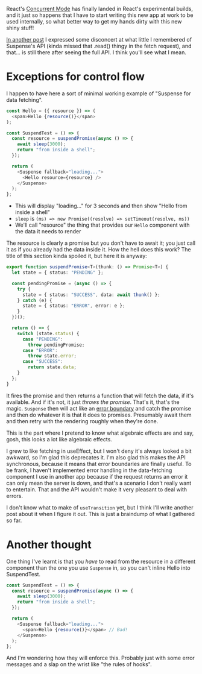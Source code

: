 React's [Concurrent Mode](https://reactjs.org/docs/concurrent-mode-intro.html) has finally
landed in React's experimental builds, and it just so happens that I have to start writing this
new app at work to be used internally, so what better way to get my hands dirty with this new
shiny stuff!

[In another post](/molten-matter/data-fetching-react/) I expressed some disconcert at what little
I remembered of Suspense's API (kinda missed that .read() thingy in the fetch request), and that...
is still there after seeing the full API. I think you'll see what I mean.

# Exceptions for control flow

I happen to have here a sort of minimal working example of "Suspense for data fetching".

```typescript
const Hello = ({ resource }) => (
  <span>Hello {resource()}</span>
);

const SuspendTest = () => {
  const resource = suspendPromise(async () => {
    await sleep(3000);
    return "from inside a shell";
  });

  return (
    <Suspense fallback="loading...">
      <Hello resource={resource} />
    </Suspense>
  );
};
```

- This will display "loading..." for 3 seconds and then show "Hello from inside a shell"
- `sleep` is `(ms) => new Promise((resolve) => setTimeout(resolve, ms))`
- We'll call "resource" the thing that provides our `Hello` component with the data it needs to render

The resource is clearly a promise but you don't have to await it; you just call it as if you already
had the data inside it. How the hell does this work? The title of this section kinda spoiled it,
but here it is anyway:

```typescript
export function suspendPromise<T>(thunk: () => Promise<T>) {
  let state = { status: "PENDING" };

  const pendingPromise = (async () => {
    try {
      state = { status: "SUCCESS", data: await thunk() };
    } catch (e) {
      state = { status: "ERROR", error: e };
    }
  })();

  return () => {
    switch (state.status) {
      case "PENDING":
        throw pendingPromise;
      case "ERROR":
        throw state.error;
      case "SUCCESS":
        return state.data;
    }
  };
}
```

It fires the promise and then returns a function that will fetch the data, if it's available.
And if it's not, it just *throws the promise*. That's it, that's the magic. `Suspense` then will
act like an [error boundary](https://reactjs.org/docs/error-boundaries.html) and catch the promise
and then do whatever it is that it does to promises. Presumably await them and then retry with
the rendering roughly when they're done.

This is the part where I pretend to know what algebraic effects are and say, gosh, this looks a lot
like algebraic effects.

I grew to like fetching in useEffect, but I won't deny it's always looked a bit awkward, so I'm glad
this deprecates it. I'm also glad this makes the API synchronous, because it means that error
boundaries are finally useful. To be frank, I haven't implemented error handling in the data-fetching
component I use in another app because if the request returns an error it can only mean the server
is down, and that's a scenario I don't really want to entertain. That and the API wouldn't make
it very pleasant to deal with errors.

I don't know what to make of `useTransition` yet, but I think I'll write another post about it when
I figure it out. This is just a braindump of what I gathered so far.

# Another thought

One thing I've learnt is that you *have* to read from the resource in a different component than
the one you use `Suspense` in, so you can't inline Hello into SuspendTest.

```typescript
const SuspendTest = () => {
  const resource = suspendPromise(async () => {
    await sleep(3000);
    return "from inside a shell";
  });

  return (
    <Suspense fallback="loading...">
      <span>Hello {resource()}</span> // Bad!
    </Suspense>
  );
};
```

And I'm wondering how they will enforce this. Probably just with some error messages and
a slap on the wrist like "the rules of hooks".
